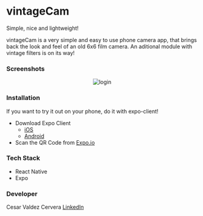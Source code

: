 # vintageCam

Simple, nice and lightweight!

vintageCam is a very simple and easy to use phone camera app, that brings
back the look and feel of an old 6x6 film camera.
An aditional module with vintage filters is on its way!

### Screenshots

<p align="center">
<img src='./screenshots/Screenshot1.png' alt='login' >
</p>
   

### Installation
If you want to try it out on your phone, do it with expo-client!

* Download Expo Client
   * [iOS](https://itunes.apple.com/app/apple-store/id982107779)
   * [Android](https://play.google.com/store/apps/details?id=host.exp.exponent&referrer=www)
* Scan the QR Code from [Expo.io](https://expo.io/@cesarvaldez/vintagecam) 

### Tech Stack
* React Native
* Expo

### Developer
Cesar Valdez Cervera [LinkedIn](https://www.linkedin.com/in/cesar-valdez-cervera/)

